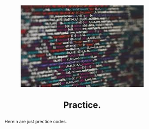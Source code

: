 <p align="center">

  <img src="images.jfif" width="400\"/>

<br>


<h1><p align="center">Practice.</h1></p></font>


Herein are just prectice codes.